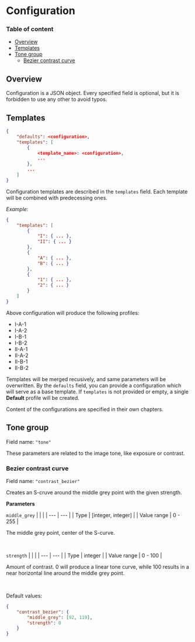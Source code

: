 # Configuration

### Table of content
* [Overview](#overview)
* [Templates](#templates)
* [Tone group](#tone-group)
    - [Bezier contrast curve](#bezier-contrast-curve)

## Overview

Configuration is a JSON object.
Every specified field is optional, but it is forbidden to use any other
to avoid typos.

## Templates

```json
{
    "defaults": <configuration>,
    "templates": [
        {
            <template_name>: <configuration>,
            ...
        },
        ...
    ]
}
```

Configuration templates are described in the `templates` field. Each template will be
combined with predecessing ones.

*Example:*
```json
{
    "templates": [
        {
            "I": { ... },
            "II": { ... }
        },
        {
            "A": { ... },
            "B": { ... }
        },
        {
            "1": { ... },
            "2": { ... }
        }
    ]
}
```

Above configuration will produce the following profiles:
* I-A-1
* I-A-2
* I-B-1
* I-B-2
* II-A-1
* II-A-2
* II-B-1
* II-B-2

Templates will be merged recusively, and same parameters will be overwritten.
By the `defaults` field, you can provide a configuration which will serve as a
base template.
If `templates` is not provided or empty, a single **Default** profile will be created.

Content of the configurations are specified in their own chapters.

## Tone group

Field name: `"tone"`

These parameters are related to the image tone, like exposure or contrast.

### Bezier contrast curve

Field name: `"contrast_bezier"`

Creates an S-cruve around the middle grey point with the given strength.

**Parameters**

`middle_grey`
|               |                    |
| ---           | ---                |
| Type          | [integer, integer] |
| Value range   | 0 - 255            |

The middle grey point, center of the S-curve.

<br/>

`strength`
|               |                    |
| ---           | ---                |
| Type          | integer            |
| Value range   | 0 - 100            |

Amount of contrast. 0 will produce a linear tone curve, while 100 results in a near
horizontal line around the middle grey point.

<br/>

Default values:
```json
{
    "contrast_bezier": {
        "middle_grey": [92, 119],
        "strength": 0
    }
}
```
